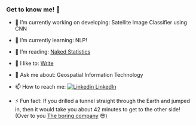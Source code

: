 ### Get to know me! 👋



- 🔭 I’m currently working on developing: Satellite Image Classifier using CNN
- 🌱 I’m currently learning: NLP!
- 👯 I’m reading: [Naked Statistics](https://www.goodreads.com/book/show/17986418-naked-statistics)
- 🤔 I like to: [Write](https://medium.com/@nimothiru)
- 💬 Ask me about: Geospatial Information Technology
- 📫 How to reach me: [![Linkedin](https://i.stack.imgur.com/gVE0j.png) LinkedIn](https://www.linkedin.com/in/naomithiru/)


- ⚡ Fun fact: If you drilled a tunnel straight through the Earth and jumped in, then it would take you about 42 minutes to get to the other side! (Over to you [The boring company](https://www.boringcompany.com/) :sunglasses:)

